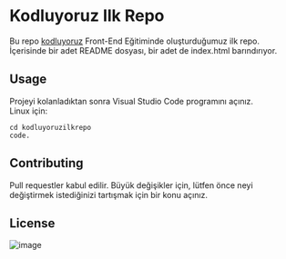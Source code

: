 # Kodluyoruz Ilk Repo
Bu repo [kodluyoruz](https://www.kodluyoruz.org/) Front-End Eğitiminde oluşturduğumuz ilk repo. İçerisinde bir adet README dosyası, bir adet de index.html barındırıyor.

## Usage
Projeyi kolanladıktan sonra Visual Studio Code programını açınız.
<br>
Linux için: 

    cd kodluyoruzilkrepo
    code.

## Contributing
Pull requestler kabul edilir. Büyük değişikler için, lütfen önce neyi değiştirmek istediğinizi tartışmak için bir konu açınız. 

## License

![image](C:\Users\naci_\Desktop\kodluyoruzilkrepo-main\Readme.png)
